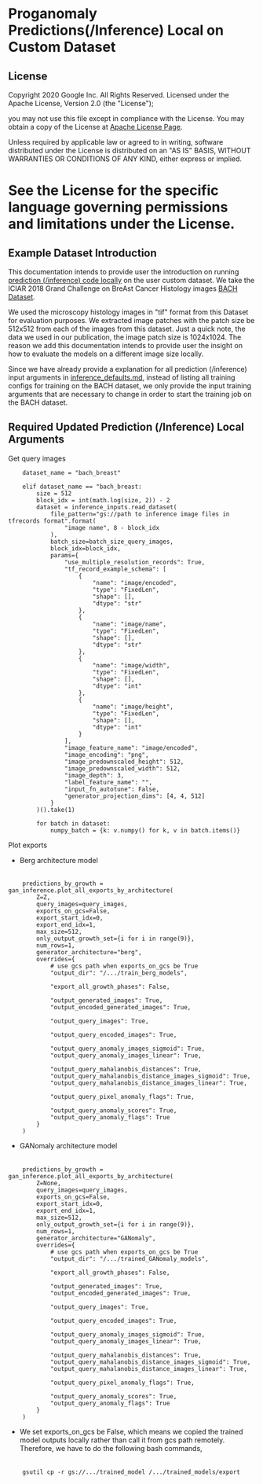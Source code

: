 # Proganomaly Predictions(/Inference) Local on Custom Dataset

## License

Copyright 2020 Google Inc. All Rights Reserved.
Licensed under the Apache License, Version 2.0 (the "License");

you may not use this file except in compliance with the License.
You may obtain a copy of the License at [Apache License Page](http://www.apache.org/licenses/LICENSE-2.0).

Unless required by applicable law or agreed to in writing, software distributed under the License is distributed on an 
"AS IS" BASIS, WITHOUT WARRANTIES OR CONDITIONS OF ANY KIND, either express or implied.

See the License for the specific language governing permissions and
limitations under the License.
===================================================

## Example Dataset Introduction
This documentation intends to provide user the introduction on running 
[prediction (/inference) code locally](/notebooks/predict_local.ipynb) on the 
user custom dataset. We take the ICIAR 2018 Grand Challenge on BreAst Cancer Histology images 
[BACH Dataset](https://iciar2018-challenge.grand-challenge.org/Dataset/).

We used the microscopy histology images in "tif" format from this Dataset for evaluation purposes. We 
extracted image patches with the patch size be 512x512 from each of the images from this dataset. Just a quick note, the 
data we used in our publication, the image patch size is 1024x1024. The reason we add this documentation intends to 
provide user the insight on how to evaluate the models on a different image size locally. 

Since we have already provide a explanation for all prediction (/inference) input arguments in 
[inference_defaults.md](documentation/inference_defaults.md), instead of listing all training configs for training on the 
BACH dataset, we only provide the input training arguments that are necessary to change in order to start the training 
job on the BACH dataset. 

## Required Updated Prediction (/Inference) Local Arguments 

Get query images

        dataset_name = "bach_breast"
        
        elif dataset_name == "bach_breast:
            size = 512
            block_idx = int(math.log(size, 2)) - 2
            dataset = inference_inputs.read_dataset(
                file_pattern="gs://path to inference image files in tfrecords format".format(
                    "image name", 8 - block_idx
                ),
                batch_size=batch_size_query_images,
                block_idx=block_idx,
                params={
                    "use_multiple_resolution_records": True,
                    "tf_record_example_schema": [
                        {
                            "name": "image/encoded",
                            "type": "FixedLen",
                            "shape": [],
                            "dtype": "str"
                        },
                        {
                            "name": "image/name",
                            "type": "FixedLen",
                            "shape": [],
                            "dtype": "str"
                        },
                        {
                            "name": "image/width",
                            "type": "FixedLen",
                            "shape": [],
                            "dtype": "int"
                        },
                        {
                            "name": "image/height",
                            "type": "FixedLen",
                            "shape": [],
                            "dtype": "int"
                        }
                    ],
                    "image_feature_name": "image/encoded",
                    "image_encoding": "png",
                    "image_predownscaled_height": 512,
                    "image_predownscaled_width": 512,
                    "image_depth": 3,
                    "label_feature_name": "",
                    "input_fn_autotune": False,
                    "generator_projection_dims": [4, 4, 512]
                }
            )().take(1)
        
            for batch in dataset:
                numpy_batch = {k: v.numpy() for k, v in batch.items()}

Plot exports
- Berg architecture model
######
        predictions_by_growth = gan_inference.plot_all_exports_by_architecture(
            Z=Z,
            query_images=query_images,
            exports_on_gcs=False,
            export_start_idx=0,
            export_end_idx=1,
            max_size=512,
            only_output_growth_set={i for i in range(9)},
            num_rows=1,
            generator_architecture="berg",
            overrides={
                # use gcs path when exports_on_gcs be True
                "output_dir": "/.../train_berg_models",

                "export_all_growth_phases": False,

                "output_generated_images": True,
                "output_encoded_generated_images": True,

                "output_query_images": True,

                "output_query_encoded_images": True,

                "output_query_anomaly_images_sigmoid": True,
                "output_query_anomaly_images_linear": True,

                "output_query_mahalanobis_distances": True,
                "output_query_mahalanobis_distance_images_sigmoid": True,
                "output_query_mahalanobis_distance_images_linear": True,

                "output_query_pixel_anomaly_flags": True,

                "output_query_anomaly_scores": True,
                "output_query_anomaly_flags": True
            }
        )
        
- GANomaly architecture model 
######                
        predictions_by_growth = gan_inference.plot_all_exports_by_architecture(
            Z=None,
            query_images=query_images,
            exports_on_gcs=False,
            export_start_idx=0,
            export_end_idx=1,
            max_size=512,
            only_output_growth_set={i for i in range(9)},
            num_rows=1,
            generator_architecture="GANomaly",
            overrides={
                # use gcs path when exports_on_gcs be True
                "output_dir": "/.../trained_GANomaly_models",
                
                "export_all_growth_phases": False,

                "output_generated_images": True,
                "output_encoded_generated_images": True,

                "output_query_images": True,

                "output_query_encoded_images": True,

                "output_query_anomaly_images_sigmoid": True,
                "output_query_anomaly_images_linear": True,

                "output_query_mahalanobis_distances": True,
                "output_query_mahalanobis_distance_images_sigmoid": True,
                "output_query_mahalanobis_distance_images_linear": True,

                "output_query_pixel_anomaly_flags": True,

                "output_query_anomaly_scores": True,
                "output_query_anomaly_flags": True
            }
        )

- We set exports_on_gcs be False, which means we copied the trained model outputs locally rather than call it from 
gcs path remotely. Therefore, we have to do the following bash commands,
######
        gsutil cp -r gs://.../trained_model /.../trained_models/export

